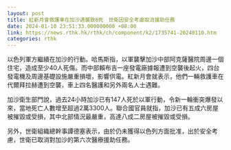 ```yaml
---
layout: post
title: 紅新月會救護車在加沙遇襲致6死　世衛因安全考慮取消援助任務
date: 2024-01-10 23:51:33.000000000 +08:00
link: https://news.rthk.hk/rthk/ch/component/k2/1735741-20240110.htm
categories: rthk
---
```


以色列軍方繼續在加沙的行動。哈馬斯指，以軍襲擊加沙中部阿克薩醫院周邊一個住宅，造成至少40人死傷。而中部賴布吉一座發電廠據報遭到空襲後起火，四台發電機及周邊基礎設施嚴重損壞，影響供電。紅新月會就表示，他們一輛救護車在代爾拜拉赫遭到空襲，車上四名醫護和另外兩名人士遇難。

加沙衛生部門說，過去24小時加沙已有147人死於以軍行動，令新一輪衝突爆發以來，當地死亡人數增至超過2萬3300人。聯合國官員就指，加沙已有五成六房屋被摧毀或受損，其中北部情況最嚴重，高達八成二房屋被摧毀或受損。

另外，世衛組織總幹事譚德塞表示，由於仍未獲得以色列方面批准，出於安全考慮，世衛已取消對加沙的第六次醫療援助任務。
